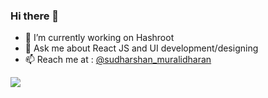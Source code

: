 ### Hi there 👋

- 🔭 I’m currently working on Hashroot
- 💬 Ask me about React JS and UI development/designing
- 📫 Reach me at : [@sudharshan_muralidharan](https://www.instagram.com/sudharshan_muralidharan/)

<img src="https://github-readme-stats.vercel.app/api?username=sudharshan3&&show_icons=true&title_color=ffffff&icon_color=bb2acf&text_color=daf7dc&bg_color=000168">

